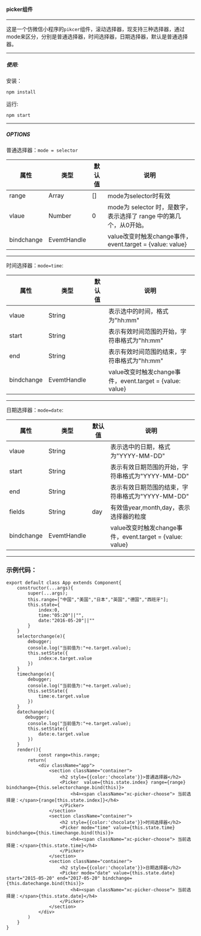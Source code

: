 #### picker组件

*************
这是一个仿微信小程序的```pikcer```组件，滚动选择器，现支持三种选择器，通过mode来区分，分别是普通选择器，时间选择器，日期选择器，默认是普通选择器。

************
##### 使用:
安装：
```
npm install 
```
运行:
```
npm start
```
***************
##### OPTIONS

普通选择器：```mode = selector```

属性  | 类型 | 默认值 | 说明
---|---|---|---
 range| Array |[]|mode为selector时有效
vlaue | Number| 0|mode为 selector 时，是数字，表示选择了 range 中的第几个，从0开始。
bindchange|EvemtHandle||value改变时触发change事件，event.target = {value: value}

*****************************

时间选择器：```mode=time```:

属性  | 类型 | 默认值 | 说明
---|---|---|---
vlaue | String| |表示选中的时间，格式为"hh:mm"
 start| String ||表示有效时间范围的开始，字符串格式为"hh:mm"
 end| String ||表示有效时间范围的结束，字符串格式为"hh:mm"
bindchange|EvemtHandle||value改变时触发change事件，event.target = {value: value}

***********************
日期选择器：```mode=date```:

属性  | 类型 | 默认值 | 说明
---|---|---|---
vlaue | String| |表示选中的日期，格式为"YYYY-MM-DD"
 start| String ||表示有效日期范围的开始，字符串格式为"YYYY-MM-DD"
 end| String ||表示有效日期范围的结束，字符串格式为"YYYY-MM-DD"
 fields| String |day|有效值year,month,day，表示选择器的粒度
bindchange|EvemtHandle||value改变时触发change事件，event.target = {value: value}

***********************

### 示例代码：
```
export default class App extends Component{
    constructor(...args){
        super(...args);
        this.range=["中国","美国","日本","英国","德国","西班牙"];
        this.state={
            index:0,
            time:"05:20"||"",
            date:"2016-05-20"||""
        }
    }
    selectorchange(e){
        debugger;
        console.log("当前值为:"+e.target.value);
        this.setState({
            index:e.target.value
        })
    }
    timechange(e){
        debugger;
        console.log("当前值为:"+e.target.value);
        this.setState({
            time:e.target.value
        })
    }
    datechange(e){
       debugger;
        console.log("当前值为:"+e.target.value);
        this.setState({
            date:e.target.value
        }) 
    }
    render(){
            const range=this.range;
        return(
            <div className="app">
                <section className="container">
                    <h2 style={{color:'chocolate'}}>普通选择器</h2>
                    <Picker  value={this.state.index} range={range} bindchange={this.selectorchange.bind(this)}>
                        <h4><span className="xc-picker-choose"> 当前选择是：</span>{range[this.state.index]}</h4>
                    </Picker>
                </section>    
                <section className="container">
                    <h2 style={{color:'chocolate'}}>时间选择器</h2>
                    <Picker mode="time" value={this.state.time}  bindchange={this.timechange.bind(this)}>
                        <h4><span className="xc-picker-choose"> 当前选择是：</span>{this.state.time}</h4>
                    </Picker>
                </section>
                <section className="container">
                    <h2 style={{color:'chocolate'}}>日期选择器</h2>
                    <Picker mode="date" value={this.state.date} start="2015-05-20" end="2017-05-20" bindchange={this.datechange.bind(this)}>
                        <h4><span className="xc-picker-choose"> 当前选择是：</span>{this.state.date}</h4>
                    </Picker>
                </section>         
            </div>
        )
    }
}

```

